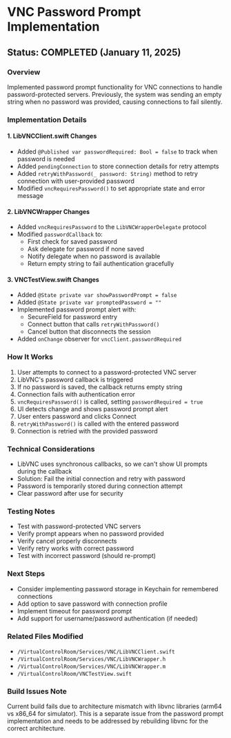 # VNC Password Prompt Implementation

## Status: COMPLETED (January 11, 2025)

### Overview
Implemented password prompt functionality for VNC connections to handle password-protected servers. Previously, the system was sending an empty string when no password was provided, causing connections to fail silently.

### Implementation Details

#### 1. LibVNCClient.swift Changes
- Added `@Published var passwordRequired: Bool = false` to track when password is needed
- Added `pendingConnection` to store connection details for retry attempts
- Added `retryWithPassword(_ password: String)` method to retry connection with user-provided password
- Modified `vncRequiresPassword()` to set appropriate state and error message

#### 2. LibVNCWrapper Changes
- Added `vncRequiresPassword` to the `LibVNCWrapperDelegate` protocol
- Modified `passwordCallback` to:
  - First check for saved password
  - Ask delegate for password if none saved
  - Notify delegate when no password is available
  - Return empty string to fail authentication gracefully

#### 3. VNCTestView.swift Changes
- Added `@State private var showPasswordPrompt = false`
- Added `@State private var promptedPassword = ""`
- Implemented password prompt alert with:
  - SecureField for password entry
  - Connect button that calls `retryWithPassword()`
  - Cancel button that disconnects the session
- Added `onChange` observer for `vncClient.passwordRequired`

### How It Works

1. User attempts to connect to a password-protected VNC server
2. LibVNC's password callback is triggered
3. If no password is saved, the callback returns empty string
4. Connection fails with authentication error
5. `vncRequiresPassword()` is called, setting `passwordRequired = true`
6. UI detects change and shows password prompt alert
7. User enters password and clicks Connect
8. `retryWithPassword()` is called with the entered password
9. Connection is retried with the provided password

### Technical Considerations

- LibVNC uses synchronous callbacks, so we can't show UI prompts during the callback
- Solution: Fail the initial connection and retry with password
- Password is temporarily stored during connection attempt
- Clear password after use for security

### Testing Notes

- Test with password-protected VNC servers
- Verify prompt appears when no password provided
- Verify cancel properly disconnects
- Verify retry works with correct password
- Test with incorrect password (should re-prompt)

### Next Steps

- Consider implementing password storage in Keychain for remembered connections
- Add option to save password with connection profile
- Implement timeout for password prompt
- Add support for username/password authentication (if needed)

### Related Files Modified

- `/VirtualControlRoom/Services/VNC/LibVNCClient.swift`
- `/VirtualControlRoom/Services/VNC/LibVNCWrapper.h`
- `/VirtualControlRoom/Services/VNC/LibVNCWrapper.m`
- `/VirtualControlRoom/VNCTestView.swift`

### Build Issues Note

Current build fails due to architecture mismatch with libvnc libraries (arm64 vs x86_64 for simulator). This is a separate issue from the password prompt implementation and needs to be addressed by rebuilding libvnc for the correct architecture.